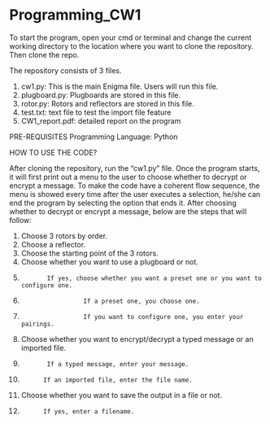 # Programming_CW1

To start the program, open your cmd or terminal and change the current working directory to the location where you want to clone the repository. Then clone the repo.

The repository consists of 3 files.

1.	cw1.py: This is the main Enigma file. Users will run this file.
3.	plugboard.py: Plugboards are stored in this file.
5.	rotor.py: Rotors and reflectors are stored in this file.
6.	test.txt: text file to test the import file feature
7.	CW1_report.pdf: detailed report on the program
		  


PRE-REQUISITES
Programming Language: Python

HOW TO USE THE CODE?

After cloning the repository, run the “cw1.py” file. Once the program starts, it will first print out a menu to the user to choose whether to decrypt or encrypt a message. To make the code have a coherent flow sequence, the menu is showed every time after the user executes a selection, he/she can end the program by selecting the option that ends it. After choosing whether to decrypt or encrypt a message, below are the steps that will follow:
1.	Choose 3 rotors by order.
2.	Choose a reflector.
3.	Choose the starting point of the 3 rotors.
4.	Choose whether you want to use a plugboard or not.
5.	          If yes, choose whether you want a preset one or you want to configure one.
6.	                    If a preset one, you choose one.
7.	                    If you want to configure one, you enter your pairings.
8.	Choose whether you want to encrypt/decrypt a typed message or an imported file.
9.	          If a typed message, enter your message.
10.	          If an imported file, enter the file name.
11.	Choose whether you want to save the output in a file or not.
12.	          If yes, enter a filename.

